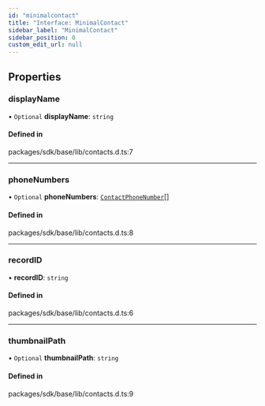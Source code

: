 ```yaml
---
id: "minimalcontact"
title: "Interface: MinimalContact"
sidebar_label: "MinimalContact"
sidebar_position: 0
custom_edit_url: null
---
```


## Properties

### displayName

• `Optional` **displayName**: `string`

#### Defined in

packages/sdk/base/lib/contacts.d.ts:7

___

### phoneNumbers

• `Optional` **phoneNumbers**: [`ContactPhoneNumber`](contactphonenumber.md)[]

#### Defined in

packages/sdk/base/lib/contacts.d.ts:8

___

### recordID

• **recordID**: `string`

#### Defined in

packages/sdk/base/lib/contacts.d.ts:6

___

### thumbnailPath

• `Optional` **thumbnailPath**: `string`

#### Defined in

packages/sdk/base/lib/contacts.d.ts:9
